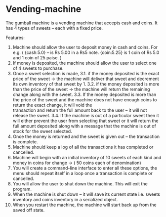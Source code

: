 # Vending-machine
The gumball machine is a vending machine that accepts cash and coins. It has 4 types of sweets – each with a fixed price.

Features:
1. Machine should allow the user to deposit money in cash and coins. For e.g. ( {cash:5.0} – is Rs
5.00 in a Rs5 note. {coin:5.25} is 1 coin of Rs 5.0 and 1 coin of 25 paise. )
2. If money is deposited, the machine should allow the user to select one of 4 sweets to purchase.
3. Once a sweet selection is made,
  3.1. if the money deposited is the exact price of the sweet → the machine will deliver that sweet and decrement its own inventory of that sweet by 1.
  3.2. if the money deposited is more than the price of the sweet → the machine will return the remaining change along with the sweet.
  3.3. If the money deposited is more than the price of the sweet and the machine does not have enough coins to return the exact change, it will void the           
       transaction and return the full amount back to the user – it will not release the sweet.
  3.4. If the machine is out of a particular sweet then it will either prevent the user from selecting that sweet or it will return the full amount deposited along        with a message that the machine is out of stock for the sweet selected.
4. Once the money is returned and the sweet is given out – the transaction is complete.
5. Machine should keep a log of all the transactions it has completed or cancelled.
6. Machine will begin with an initial inventory of 10 sweets of each kind and money in coins for change → ( 50 coins each of denomination)
7. You will create a command-line interface to enter all these options, the menu should repeat itself in a loop once a transaction is complete or cancelled.
8. You will allow the user to shut down the machine. This will exit the program.
9. When the machine is shut down – it will save its current state i.e. sweets inventory and coins inventory in a serialized object.
10. When you restart the machine, the machine will start back up from the saved off state.
